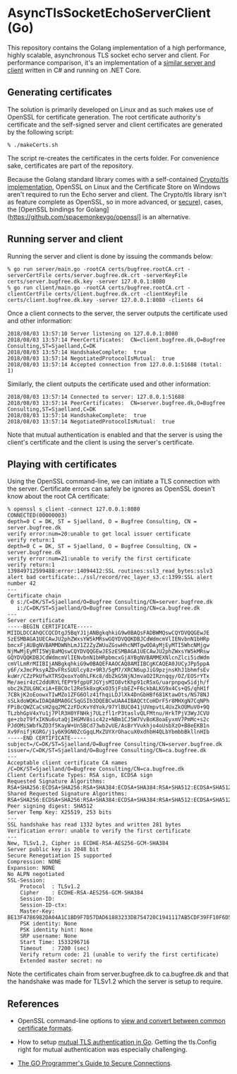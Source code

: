 # AsyncTlsSocketEchoServerClient (Go)

This repository contains the Golang implementation of a high
performance, highly scalable, asynchronous TLS socket echo server and
client. For performance comparison, it's an implementation of a
[similar server and client](https://github.com/ronnieholm/Playground/tree/master/AsyncTlsSocketEchoServerClient.CSharp)
written in C# and running on .NET Core.

## Generating certificates

The solution is primarily developed on Linux and as such makes use of
OpenSSL for certificate generation. The root certificate authority's
certificate and the self-signed server and client certificates are
generated by the following script:

    % ./makeCerts.sh
	
The script re-creates the certificates in the certs folder. For
convenience sake, certificates are part of the repository.

Because the Golang standard library comes with a self-contained
[Crypto/tls implementation](https://golang.org/pkg/crypto/tls),
OpenSSL on Linux and the Certificate Store on Windows aren't required
to run the Echo server and client. The Crypto/tls library isn't as
feature complete as OpenSSL, so in more advanced, or
[secure](https://groups.google.com/forum/#!topic/golang-nuts/0za-R3wVaeQ)),
cases, the [OpenSSL bindings for
Golang](https://github.com/spacemonkeygo/openssl] is an alternative.

## Running server and client

Running the server and client is done by issuing the commands below:

    % go run server/main.go -rootCA certs/bugfree.rootCA.crt -serverCertFile certs/server.bugfree.dk.crt -serverKeyFile certs/server.bugfree.dk.key -server 127.0.0.1:8080
	% go run client/main.go -rootCA certs/bugfree.rootCA.crt -clientCertFile certs/client.bugfree.dk.crt -clientKeyFile certs/client.bugfree.dk.key -server 127.0.0.1:8080 -clients 64
	
Once a client connects to the server, the server outputs the
certificate used and other information:

    2018/08/03 13:57:10 Server listening on 127.0.0.1:8080
    2018/08/03 13:57:14 PeerCertificates:  CN=client.bugfree.dk,O=Bugfree Consulting,ST=Sjaelland,C=DK
    2018/08/03 13:57:14 HandshakeComplete:  true
    2018/08/03 13:57:14 NegotiatedProtocolIsMutual:  true
    2018/08/03 13:57:14 Accepted connection from 127.0.0.1:51688 (total: 1)

Similarly, the client outputs the certificate used and other
information:

    2018/08/03 13:57:14 Connected to server: 127.0.0.1:51688
    2018/08/03 13:57:14 PeerCertificates:  CN=server.bugfree.dk,O=Bugfree Consulting,ST=Sjaelland,C=DK
    2018/08/03 13:57:14 HandshakeComplete:  true
    2018/08/03 13:57:14 NegotiatedProtocolIsMutual:  true
	
Note that mutual authentication is enabled and that the server is
using the client's certificate and the client is using the server's
certificate.

## Playing with certificates

Using the OpenSSL command-line, we can initiate a TLS connection with
the server. Certificate errors can safely be ignores as OpenSSL
doesn't know about the root CA certificate:

    % openssl s_client -connect 127.0.0.1:8080
    CONNECTED(00000003)
	depth=0 C = DK, ST = Sjaelland, O = Bugfree Consulting, CN = server.bugfree.dk
	verify error:num=20:unable to get local issuer certificate
	verify return:1
	depth=0 C = DK, ST = Sjaelland, O = Bugfree Consulting, CN = server.bugfree.dk
	verify error:num=21:unable to verify the first certificate
	verify return:1
	139849712599488:error:14094412:SSL routines:ssl3_read_bytes:sslv3 alert bad certificate:../ssl/record/rec_layer_s3.c:1399:SSL alert number 42
	---
	Certificate chain
	 0 s:/C=DK/ST=Sjaelland/O=Bugfree Consulting/CN=server.bugfree.dk
	   i:/C=DK/ST=Sjaelland/O=Bugfree Consulting/CN=ca.bugfree.dk
	---
	Server certificate
	-----BEGIN CERTIFICATE-----
	MIIDLDCCAhQCCQCDtgJ5BqYJ1jANBgkqhkiG9w0BAQsFADBWMQswCQYDVQQGEwJE
	SzESMBAGA1UECAwJU2phZWxsYW5kMRswGQYDVQQKDBJCdWdmcmVlIENvbnN1bHRp
	bmcxFjAUBgNVBAMMDWNhLmJ1Z2ZyZWUuZGswHhcNMTgwODAyMjEyMTI5WhcNMjgw
	NjMwMjEyMTI5WjBaMQswCQYDVQQGEwJESzESMBAGA1UECAwJU2phZWxsYW5kMRsw
	GQYDVQQKDBJCdWdmcmVlIENvbnN1bHRpbmcxGjAYBgNVBAMMEXNlcnZlci5idWdm
	cmVlLmRrMIIBIjANBgkqhkiG9w0BAQEFAAOCAQ8AMIIBCgKCAQEA0JUCyJPp5ppA
	y6F/xJmcPksyAZDvFRsSUUlcy8z+9R3/5gM7/XRCN6upJiG9pzjnsKhJ1bhmfsEv
	kuWr/CZzPkUfwXTRSQxoxYo0hLFKc8/dbZkG5NjNJmvaO2IRznqqy/OZ/EOSrYTx
	Me/aeir4zC2ddURYLfEPY9fgpUFJGYjsMIO8vtKhp91cRSxG/uarpnpqwSidjh/f
	obc2kZULGNCxiA+EBCOcl2Re5k8xgKxO35jFsbEZ+F6ckbALKG9x4Cs+QS/qhH1f
	7CBkjK2oEoowxTIwMZo1ZFG6Olz41fhqiLDJlXk4DnGbHBf681KtawOts/NS78NJ
	sSLkdoWQKwIDAQABMA0GCSqGSIb3DQEBCwUAA4IBAQCtCoHDrF5r8MHXgN7CqNPh
	FPiBcQWZCaCsH2gq2MC2zFDcKvYdYok/97YlBUC041jUVmpvtL4UxZkOUMuV0+9Q
	TLzbhGpV4xYu1j7PlR3H0YFNHkj7ULzfl1rP3taslvQLFMtnu/HrkTPjV3WyJCVU
	ge+zbzT9fxIKNu6utaQjIHGMV8sic42z+NBm1CJ5W7VvBoK8oaEyxmV7PmMc+s2c
	PJdOMiSWbfkZD3f5KayW+Un5BCd73wb2vUE/AsBrYVukhjo4oUsbXzO+B8eEKB1n
	Xv9FnifjKGRG/j1y6K9GN0ZcGgqLMxZUYXrOhacuX0xdhbH4QLbYbmbbBkllnHIb
	-----END CERTIFICATE-----
	subject=/C=DK/ST=Sjaelland/O=Bugfree Consulting/CN=server.bugfree.dk
	issuer=/C=DK/ST=Sjaelland/O=Bugfree Consulting/CN=ca.bugfree.dk
	---
	Acceptable client certificate CA names
	/C=DK/ST=Sjaelland/O=Bugfree Consulting/CN=ca.bugfree.dk
	Client Certificate Types: RSA sign, ECDSA sign
	Requested Signature Algorithms: RSA+SHA256:ECDSA+SHA256:RSA+SHA384:ECDSA+SHA384:RSA+SHA512:ECDSA+SHA512:RSA+SHA1:ECDSA+SHA1
	Shared Requested Signature Algorithms: RSA+SHA256:ECDSA+SHA256:RSA+SHA384:ECDSA+SHA384:RSA+SHA512:ECDSA+SHA512:RSA+SHA1:ECDSA+SHA1
	Peer signing digest: SHA512
	Server Temp Key: X25519, 253 bits
	---
	SSL handshake has read 1332 bytes and written 281 bytes
	Verification error: unable to verify the first certificate
	---
	New, TLSv1.2, Cipher is ECDHE-RSA-AES256-GCM-SHA384
	Server public key is 2048 bit
	Secure Renegotiation IS supported
	Compression: NONE
	Expansion: NONE
	No ALPN negotiated
	SSL-Session:
		Protocol  : TLSv1.2
		Cipher    : ECDHE-RSA-AES256-GCM-SHA384
		Session-ID: 
		Session-ID-ctx: 
		Master-Key: BE13F4786982DA04A1C1BD9F7D57DAD61883233D8754720C1941117AB5CDF39FF10F6D51B4C948D5C3503623A9FB72EA
		PSK identity: None
		PSK identity hint: None
		SRP username: None
		Start Time: 1533296716
		Timeout   : 7200 (sec)
		Verify return code: 21 (unable to verify the first certificate)
		Extended master secret: no

Note the certificates chain from server.bugfree.dk to ca.bugfree.dk
and that the handshake was made for TLSv1.2 which the server is setup
to require.

## References

- OpenSSL command-line options to [view and convert between common certificate formats](https://support.ssl.com/Knowledgebase/Article/View/19/0/der-vs-crt-vs-cer-vs-pem-certificates-and-how-to-convert-them).

- How to setup [mutual TLS authentication in Go](http://www.levigross.com/2015/11/21/mutual-tls-authentication-in-go). 
  Getting the tls.Config right for mutual authentication was especially challenging.

 - [The GO Programmer's Guide to Secure Connections](https://www.youtube.com/watch?v=kxKLYDLzuHA&feature=youtu.be&list=PL2ntRZ1ySWBdatAqf-2_125H4sGzaWngM).
